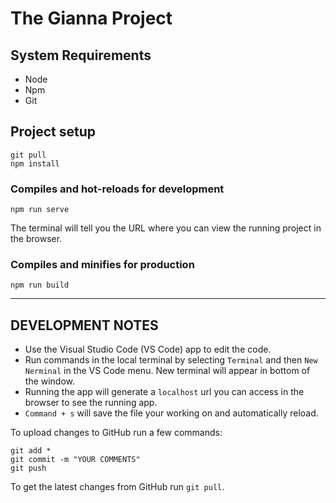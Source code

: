 # The Gianna Project


## System Requirements
- Node
- Npm
- Git

## Project setup
```
git pull
npm install
```

### Compiles and hot-reloads for development
```
npm run serve
```
The terminal will tell you the URL where you can view the running project in the browser.

### Compiles and minifies for production
```
npm run build
```

---
## DEVELOPMENT NOTES
- Use the Visual Studio Code (VS Code) app to edit the code.
- Run commands in the local terminal by selecting `Terminal` and then `New Nerminal` in the VS Code menu. New terminal will appear in bottom of the window.
- Running the app will generate a `localhost` url you can access in the browser to see the running app.
- `Command + s` will save the file your working on and automatically reload. 


To upload changes to GitHub run a few commands:
```
git add *
git commit -m "YOUR COMMENTS"
git push
```
To get the latest changes from GitHub run `git pull`.
